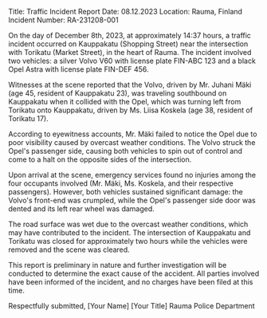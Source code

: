  Title: Traffic Incident Report
Date: 08.12.2023
Location: Rauma, Finland
Incident Number: RA-231208-001

On the day of December 8th, 2023, at approximately 14:37 hours, a traffic incident occurred on Kauppakatu (Shopping Street) near the intersection with Torikatu (Market Street), in the heart of Rauma. The incident involved two vehicles: a silver Volvo V60 with license plate FIN-ABC 123 and a black Opel Astra with license plate FIN-DEF 456.

Witnesses at the scene reported that the Volvo, driven by Mr. Juhani Mäki (age 45, resident of Kauppakatu 23), was traveling southbound on Kauppakatu when it collided with the Opel, which was turning left from Torikatu onto Kauppakatu, driven by Ms. Liisa Koskela (age 38, resident of Torikatu 17).

According to eyewitness accounts, Mr. Mäki failed to notice the Opel due to poor visibility caused by overcast weather conditions. The Volvo struck the Opel's passenger side, causing both vehicles to spin out of control and come to a halt on the opposite sides of the intersection.

Upon arrival at the scene, emergency services found no injuries among the four occupants involved (Mr. Mäki, Ms. Koskela, and their respective passengers). However, both vehicles sustained significant damage: the Volvo's front-end was crumpled, while the Opel's passenger side door was dented and its left rear wheel was damaged.

The road surface was wet due to the overcast weather conditions, which may have contributed to the incident. The intersection of Kauppakatu and Torikatu was closed for approximately two hours while the vehicles were removed and the scene was cleared.

This report is preliminary in nature and further investigation will be conducted to determine the exact cause of the accident. All parties involved have been informed of the incident, and no charges have been filed at this time.

Respectfully submitted,
[Your Name]
[Your Title]
Rauma Police Department